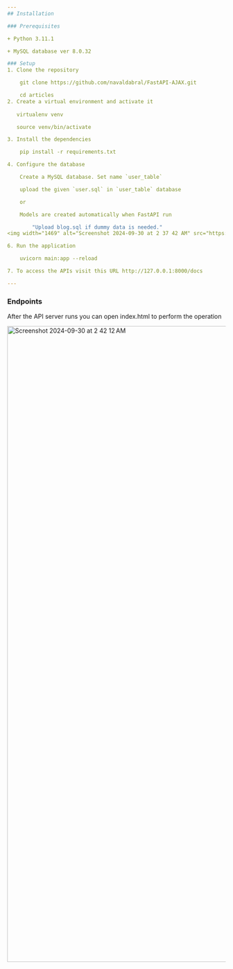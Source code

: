 ```yaml
---
## Installation

### Prerequisites

+ Python 3.11.1

+ MySQL database ver 8.0.32

### Setup
1. Clone the repository

    git clone https://github.com/navaldabral/FastAPI-AJAX.git

    cd articles
2. Create a virtual environment and activate it
   
   virtualenv venv

   source venv/bin/activate

3. Install the dependencies

    pip install -r requirements.txt

4. Configure the database

    Create a MySQL database. Set name `user_table`

    upload the given `user.sql` in `user_table` database

    or

    Models are created automatically when FastAPI run

        "Upload blog.sql if dummy data is needed."
<img width="1469" alt="Screenshot 2024-09-30 at 2 37 42 AM" src="https://github.com/user-attachments/assets/89ced9cf-946b-4aac-bc47-9827bf6f6f8d">

6. Run the application

    uvicorn main:app --reload

7. To access the APIs visit this URL http://127.0.0.1:8000/docs

---
```


### Endpoints

After the API server runs you can open index.html to perform the operation

<img width="1468" alt="Screenshot 2024-09-30 at 2 42 12 AM" src="https://github.com/user-attachments/assets/d5afe197-ef77-47bb-9df5-3a751017e07e">

